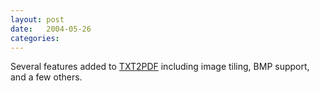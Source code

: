 ```yaml
---
layout: post
date:   2004-05-26
categories:
---
```

Several features added to <a href="rexx/txt2pdf/">TXT2PDF</a> including image tiling, BMP support, and a few others.
